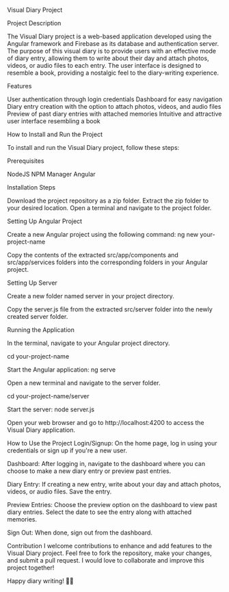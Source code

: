 Visual Diary Project

Project Description

The Visual Diary project is a web-based application developed using the Angular framework and Firebase as its database and authentication server. The purpose of this visual diary is to provide users with an effective mode of diary entry, allowing them to write about their day and attach photos, videos, or audio files to each entry. The user interface is designed to resemble a book, providing a nostalgic feel to the diary-writing experience.

Features

User authentication through login credentials
Dashboard for easy navigation
Diary entry creation with the option to attach photos, videos, and audio files
Preview of past diary entries with attached memories
Intuitive and attractive user interface resembling a book

How to Install and Run the Project

To install and run the Visual Diary project, follow these steps:

Prerequisites

NodeJS
NPM Manager
Angular

Installation Steps

Download the project repository as a zip folder.
Extract the zip folder to your desired location.
Open a terminal and navigate to the project folder.

Setting Up Angular Project

Create a new Angular project using the following command:
ng new your-project-name

Copy the contents of the extracted src/app/components and src/app/services folders into the corresponding folders in your Angular project.

Setting Up Server

Create a new folder named server in your project directory.

Copy the server.js file from the extracted src/server folder into the newly created server folder.

Running the Application

In the terminal, navigate to your Angular project directory.

cd your-project-name

Start the Angular application:
ng serve

Open a new terminal and navigate to the server folder.

cd your-project-name/server

Start the server:
node server.js

Open your web browser and go to http://localhost:4200 to access the Visual Diary application.

How to Use the Project
Login/Signup:
On the home page, log in using your credentials or sign up if you're a new user.

Dashboard:
After logging in, navigate to the dashboard where you can choose to make a new diary entry or preview past entries.

Diary Entry:
If creating a new entry, write about your day and attach photos, videos, or audio files. Save the entry.

Preview Entries:
Choose the preview option on the dashboard to view past diary entries. Select the date to see the entry along with attached memories.

Sign Out:
When done, sign out from the dashboard.

Contribution
I welcome contributions to enhance and add features to the Visual Diary project. Feel free to fork the repository, make your changes, and submit a pull request. I would love to collaborate and improve this project together!

Happy diary writing! 📖✨
